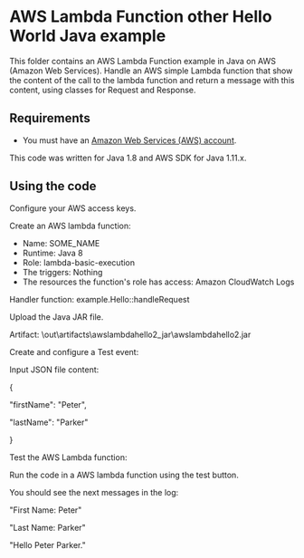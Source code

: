 # AWS Lambda Function other Hello World Java example

This folder contains an AWS Lambda Function example in Java on AWS (Amazon Web Services).
Handle an AWS simple Lambda function that show the content of the call to the lambda function and return a message with this content,
using classes for Request and Response.




## Requirements

* You must have an [Amazon Web Services (AWS) account](http://aws.amazon.com/).

This code was written for Java 1.8 and AWS SDK for Java 1.11.x.




## Using the code

Configure your AWS access keys.

Create an AWS lambda function:
* Name: SOME_NAME
* Runtime: Java 8
* Role: lambda-basic-execution
* The triggers: Nothing
* The resources the function's role has access: Amazon CloudWatch Logs

Handler function: example.Hello::handleRequest

Upload the Java JAR file.

Artifact: \out\artifacts\awslambdahello2_jar\awslambdahello2.jar

Create and configure a Test event:

Input JSON file content:

{

  "firstName": "Peter",

  "lastName": "Parker"

}

Test the AWS Lambda function:

Run the code in a AWS lambda function using the test button.

You should see the next messages in the log:

"First Name: Peter"

"Last Name: Parker"

"Hello Peter Parker."


